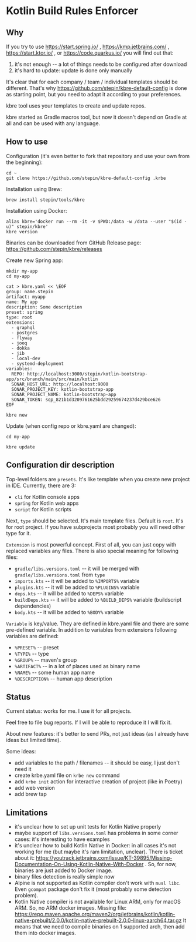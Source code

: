 # Kotlin Build Rules Enforcer

## Why

If you try to use https://start.spring.io/ , https://kmp.jetbrains.com/ , https://start.ktor.io/ ,
or https://code.quarkus.io/ you will find out that:

1. it's not enough -- a lot of things needs to be configured after download
2. it's hard to update: update is done only manually

It's clear that for each company / team / individual templates should be different.
That's why https://github.com/stepin/kbre-default-config is done as starting point,
but you need to adapt it according to your preferences.

kbre tool uses your templates to create and update repos.

kbre started as Gradle macros tool, but now it doesn't depend on Gradle at all and can be used with any language.

## How to use

Configuration (it's even better to fork that repository and use your own from the beginning):
```shell
cd ~
git clone https://github.com/stepin/kbre-default-config .krbe
```

Installation using Brew:
```shell
brew install stepin/tools/kbre
```

Installation using Docker:
```shell
alias kbre='docker run --rm -it -v $PWD:/data -w /data --user "$(id -u)" stepin/kbre'
kbre version
```

Binaries can be downloaded from GitHub Release page: https://github.com/stepin/kbre/releases

Create new Spring app:
```shell
mkdir my-app
cd my-app

cat > kbre.yaml << \EOF
group: name.stepin
artifact: myapp
name: My app
description: Some description
preset: spring
type: root
extensions:
  - graphql
  - postgres
  - flyway
  - jooq
  - dokka
  - jib
  - local-dev
  - systemd-deployment
variables:
  REPO: http://localhost:3000/stepin/kotlin-bootstrap-app/src/branch/main/src/main/kotlin
  SONAR_HOST_URL: http://localhost:9000
  SONAR_PROJECT_KEY: kotlin-bootstrap-app
  SONAR_PROJECT_NAME: kotlin-bootstrap-app
  SONAR_TOKEN: sqp_821b1d3209761625bdd29259674237d429bce626
EOF

kbre new
```

Update (when config repo or kbre.yaml are changed):
```shell
cd my-app

kbre update
```

## Configuration dir description

Top-level folders are `presets`. It's like template when you create new project in IDE. Currently, there are 3:
- `cli` for Kotlin console apps
- `spring` for Kotlin web apps
- `script` for Kotlin scripts

Next, `type` should be selected. It's main template files. Default is `root`. It's for root project. If you have
subprojects most probably you will need other type for it.

`Extension` is most powerful concept. First of all, you can just copy with replaced variables any files. There is also
special meaning for following files:
- `gradle/libs.versions.toml` -- it will be merged with `gradle/libs.versions.toml` from `type`
- `imports.kts` -- it will be added to `%IMPORTS%` variable
- `plugins.kts` -- it will be added to `%PLUGINS%` variable
- `deps.kts` -- it will be added to `%DEPS%` variable
- `buildDeps.kts` -- it will be added to `%BUILD_DEPS%` variable (buildscript dependencies)
- `body.kts` -- it will be added to `%BODY%` variable

`Variable` is key/value. They are defined in kbre.yaml file and there are some pre-defined variable. In addition
to variables from extensions following variables are defined:
- `%PRESET%` -- preset
- `%TYPE%` -- type
- `%GROUP%` -- maven's group
- `%ARTIFACT%` -- in a lot of places used as binary name
- `%NAME%` -- some human app name
- `%DESCRIPTION%` -- human app description


## Status

Current status: works for me. I use it for all projects.

Feel free to file bug reports. If I will be able to reproduce it I will fix it.

About new features: it's better to send PRs, not just ideas (as I already have ideas but limited time).

Some ideas:
- add variables to the path / filenames -- it should be easy, I just don't need it
- create krbe.yaml file on `krbe new` command
- add `krbe init` action for interactive creation of project (like in Poetry)
- add web version
- add brew tap


## Limitations

- it's unclear how to set up unit tests for Kotlin Native properly
- maybe support of `libs.versions.toml` has problems in some corner cases: it's interesting to have examples
- it's unclear how to build Kotlin Native in Docker: in all cases it's not working for me (but maybe it's ram limitation, unclear). There is ticket about it: https://youtrack.jetbrains.com/issue/KT-39895/Missing-Documentation-On-Using-Kotlin-Native-With-Docker .
So, for now, binaries are just added to Docker image.
- binary files detection is really simple now
- Alpine is not supported as Kotlin compiler don't work with `musl libc`. Even `gcompat` package don't fix it (most probably some detection problem).
- Kotlin Native compiler is not available for Linux ARM, only for macOS ARM. So, no ARM docker images. Missing file: https://repo.maven.apache.org/maven2/org/jetbrains/kotlin/kotlin-native-prebuilt/2.0.0/kotlin-native-prebuilt-2.0.0-linux-aarch64.tar.gz
It means that we need to compile binaries on 1 supported arch, then add them into docker images.
